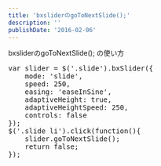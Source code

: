 ```yaml
---
title: 'bxsliderのgoToNextSlide();'
description: ''
publishDate: '2016-02-06'
---
```


<p>bxsliderのgoToNextSlide(); の使い方</p>
<pre class="brush: jscript; title: ; notranslate" title="">var slider = $('.slide').bxSlider({
	mode: 'slide',
	speed: 250,
	easing: 'easeInSine',
	adaptiveHeight: true,
	adaptiveHeightSpeed: 250,
	controls: false
});
$('.slide li').click(function(){
	slider.goToNextSlide();
	return false;
});
</pre>

